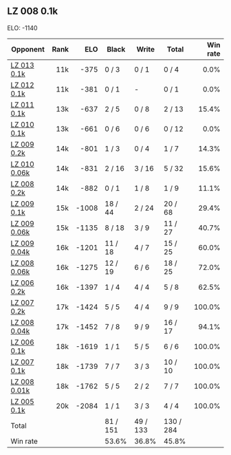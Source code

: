 ## LZ 008 0.1k ##

ELO: -1140

Opponent | Rank | ELO | Black | Write | Total | Win rate
---------|-----:|----:|-------|-------|-------|-------:
[LZ 013 0.1k](LZ%20013%200.1k.md) | 11k | -375 | 0 / 3 | 0 / 1 | 0 / 4 | 0.0%
[LZ 012 0.1k](LZ%20012%200.1k.md) | 11k | -381 | 0 / 1 | - | 0 / 1 | 0.0%
[LZ 011 0.1k](LZ%20011%200.1k.md) | 13k | -637 | 2 / 5 | 0 / 8 | 2 / 13 | 15.4%
[LZ 010 0.1k](LZ%20010%200.1k.md) | 13k | -661 | 0 / 6 | 0 / 6 | 0 / 12 | 0.0%
[LZ 009 0.2k](LZ%20009%200.2k.md) | 14k | -801 | 1 / 3 | 0 / 4 | 1 / 7 | 14.3%
[LZ 010 0.06k](LZ%20010%200.06k.md) | 14k | -831 | 2 / 16 | 3 / 16 | 5 / 32 | 15.6%
[LZ 008 0.2k](LZ%20008%200.2k.md) | 14k | -882 | 0 / 1 | 1 / 8 | 1 / 9 | 11.1%
[LZ 009 0.1k](LZ%20009%200.1k.md) | 15k | -1008 | 18 / 44 | 2 / 24 | 20 / 68 | 29.4%
[LZ 009 0.06k](LZ%20009%200.06k.md) | 15k | -1135 | 8 / 18 | 3 / 9 | 11 / 27 | 40.7%
[LZ 009 0.04k](LZ%20009%200.04k.md) | 16k | -1201 | 11 / 18 | 4 / 7 | 15 / 25 | 60.0%
[LZ 008 0.06k](LZ%20008%200.06k.md) | 16k | -1275 | 12 / 19 | 6 / 6 | 18 / 25 | 72.0%
[LZ 006 0.2k](LZ%20006%200.2k.md) | 16k | -1397 | 1 / 4 | 4 / 4 | 5 / 8 | 62.5%
[LZ 007 0.2k](LZ%20007%200.2k.md) | 17k | -1424 | 5 / 5 | 4 / 4 | 9 / 9 | 100.0%
[LZ 008 0.04k](LZ%20008%200.04k.md) | 17k | -1452 | 7 / 8 | 9 / 9 | 16 / 17 | 94.1%
[LZ 006 0.1k](LZ%20006%200.1k.md) | 18k | -1619 | 1 / 1 | 5 / 5 | 6 / 6 | 100.0%
[LZ 007 0.1k](LZ%20007%200.1k.md) | 18k | -1739 | 7 / 7 | 3 / 3 | 10 / 10 | 100.0%
[LZ 008 0.01k](LZ%20008%200.01k.md) | 18k | -1762 | 5 / 5 | 2 / 2 | 7 / 7 | 100.0%
[LZ 005 0.1k](LZ%20005%200.1k.md) | 20k | -2084 | 1 / 1 | 3 / 3 | 4 / 4 | 100.0%
Total | | | 81 / 151 | 49 / 133 | 130 / 284 | 
Win rate| | | 53.6% | 36.8% | 45.8% | 
